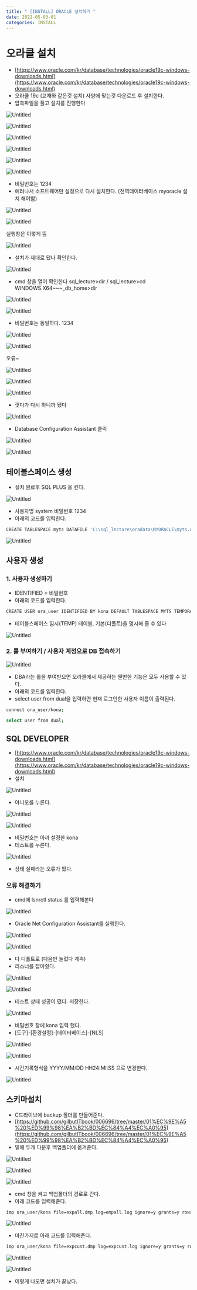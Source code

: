 ```yaml
---
title: " [INSTALL] ORACLE 설치하기 "
date: 2022-05-03-01
categories: INSTALL
---
```


# 오라클 설치

- [https://www.oracle.com/kr/database/technologies/oracle19c-windows-downloads.html](https://www.oracle.com/kr/database/technologies/oracle19c-windows-downloads.html)
- 오라클 19c (교재와 같은것 설치) 사양에 맞는것 다운로드 후 설치한다.
- 압축파일을 풀고 설치를 진행한다

![Untitled](/images/2022-05-03-01_INSTALL_ORACLE/Untitled.png)

![Untitled](/images/2022-05-03-01_INSTALL_ORACLE/Untitled%201.png)

![Untitled](/images/2022-05-03-01_INSTALL_ORACLE/Untitled%202.png)

![Untitled](/images/2022-05-03-01_INSTALL_ORACLE/Untitled%203.png)

![Untitled](/images/2022-05-03-01_INSTALL_ORACLE/Untitled%204.png)

![Untitled](/images/2022-05-03-01_INSTALL_ORACLE/Untitled%205.png)

- 비밀번호는 1234
- 에러나서 소프트웨어만 설정으로 다시 설치한다. (전역데이터베이스 myoracle 설치 해야함)

![Untitled](/images/2022-05-03-01_INSTALL_ORACLE/Untitled%206.png)

![Untitled](/images/2022-05-03-01_INSTALL_ORACLE/Untitled%207.png)

실행창은 이렇게 뜸

![Untitled](/images/2022-05-03-01_INSTALL_ORACLE/Untitled%208.png)

- 설치가 제대로 됐나 확인한다.

![Untitled](/images/2022-05-03-01_INSTALL_ORACLE/Untitled%209.png)

- cmd 창을 열어 확인한다 sql_lecture>dir / sql_lecture>cd WINDOWS.X64~~~_db_home>dir

![Untitled](/images/2022-05-03-01_INSTALL_ORACLE/Untitled%2010.png)

![Untitled](/images/2022-05-03-01_INSTALL_ORACLE/Untitled%2011.png)

- 비밀번호는 동일하다. 1234

![Untitled](/images/2022-05-03-01_INSTALL_ORACLE/Untitled%2012.png)

![Untitled](/images/2022-05-03-01_INSTALL_ORACLE/Untitled%2013.png)

오류~

![Untitled](/images/2022-05-03-01_INSTALL_ORACLE/Untitled%2014.png)

![Untitled](/images/2022-05-03-01_INSTALL_ORACLE/Untitled%2015.png)

![Untitled](/images/2022-05-03-01_INSTALL_ORACLE/Untitled%2016.png)

- 껏다가 다시 하니까 됐다

![Untitled](/images/2022-05-03-01_INSTALL_ORACLE/Untitled%2017.png)

- Database Configuration Assistant 클릭

![Untitled](/images/2022-05-03-01_INSTALL_ORACLE/Untitled%2018.png)

![Untitled](/images/2022-05-03-01_INSTALL_ORACLE/Untitled%2019.png)

## 테이블스페이스 생성

- 설치 완료후 SQL PLUS 을 킨다.

![Untitled](/images/2022-05-03-01_INSTALL_ORACLE/Untitled%2020.png)

- 사용자명 system 비밀번호 1234
- 아래의 코드를 입력한다.

```bash
CREATE TABLESPACE myts DATAFILE 'C:\sql_lecture\oradata\MYORACLE\myts.dbf' SIZE 100M AUTOEXTEND ON NEXT 5M; 
```

![Untitled](/images/2022-05-03-01_INSTALL_ORACLE/Untitled%2021.png)

## 사용자 생성

### 1. 사용자 생성하기

- IDENTIFIED = 비밀번호
- 아래의 코드를 입력한다.

```bash
CREATE USER ora_user IDENTIFIED BY kona DEFAULT TABLESPACE MYTS TEMPORARY TABLESPACE TEMP;
```

- 테이블스페이스 임시(TEMP) 테이블, 기본(디폴트)을 명시해 줄 수 있다

![Untitled](/images/2022-05-03-01_INSTALL_ORACLE/Untitled%2022.png)

### 2. 롤 부여하기 / 사용자 계정으로 DB 접속하기

![Untitled](/images/2022-05-03-01_INSTALL_ORACLE/Untitled%2023.png)

- DBA라는 롤을 부여받으면 오라클에서 제공하는 웬만한 기능은 모두 사용할 수 있다.
- 아래의 코드를 입력한다.
- select user from dual을 입력하면 현재 로그인한 사용자 이름이 출력된다.

```bash
connect ora_user/kona;
```

```bash
select user from dual;
```

## SQL DEVELOPER

- [https://www.oracle.com/kr/database/technologies/oracle19c-windows-downloads.html](https://www.oracle.com/kr/database/technologies/oracle19c-windows-downloads.html)
- 설치

![Untitled](/images/2022-05-03-01_INSTALL_ORACLE/Untitled%2024.png)

- 아니오를 누른다.

![Untitled](/images/2022-05-03-01_INSTALL_ORACLE/Untitled%2025.png)

![Untitled](/images/2022-05-03-01_INSTALL_ORACLE/Untitled%2026.png)

- 비밀번호는 아까 설정한 kona
- 테스트를 누른다.

![Untitled](/images/2022-05-03-01_INSTALL_ORACLE/Untitled%2027.png)

- 상태 실패라는 오류가 떴다.

### 오류 해결하기

- cmd에 lsnrctl status 를 입력해본다

![Untitled](/images/2022-05-03-01_INSTALL_ORACLE/Untitled%2028.png)

- Oracle Net Configuration Assistant를 실행한다.

![Untitled](/images/2022-05-03-01_INSTALL_ORACLE/Untitled%2029.png)

![Untitled](/images/2022-05-03-01_INSTALL_ORACLE/Untitled%2030.png)

- 다 디폴트로 (다음만 눌렀다 계속)
- 리스너를 잡아줬다.

![Untitled](/images/2022-05-03-01_INSTALL_ORACLE/Untitled%2031.png)

![Untitled](/images/2022-05-03-01_INSTALL_ORACLE/Untitled%2032.png)

- 테스트 상태 성공이 떴다. 저장한다.

![Untitled](/images/2022-05-03-01_INSTALL_ORACLE/Untitled%2033.png)

- 비밀번호 창에 kona 입력 했다.
- [도구]-[환경설정]-[데이터베이스]-[NLS]

![Untitled](/images/2022-05-03-01_INSTALL_ORACLE/Untitled%2034.png)

![Untitled](/images/2022-05-03-01_INSTALL_ORACLE/Untitled%2035.png)

- 시간기록형식을 YYYY/MM/DD HH24:MI:SS 으로 변경한다.

![Untitled](/images/2022-05-03-01_INSTALL_ORACLE/Untitled%2036.png)

## 스키마설치

- C드라이브에 backup 폴더를 만들어준다.
- [https://github.com/gilbutITbook/006696/tree/master/01%EC%9E%A5%20%ED%99%98%EA%B2%BD%EC%84%A4%EC%A0%95](https://github.com/gilbutITbook/006696/tree/master/01%EC%9E%A5%20%ED%99%98%EA%B2%BD%EC%84%A4%EC%A0%95)
- 밑에 두개 다운후 백업폴더에 옮겨준다.

![Untitled](/images/2022-05-03-01_INSTALL_ORACLE/Untitled%2037.png)

![Untitled](/images/2022-05-03-01_INSTALL_ORACLE/Untitled%2038.png)

![Untitled](/images/2022-05-03-01_INSTALL_ORACLE/Untitled%2039.png)

- cmd 창을 켜고 백업폴더의 경로로 간다.
- 아래 코드를 입력해준다.

```bash
imp ora_user/kona file=expall.dmp log=empall.log ignore=y grants=y rows=y indexes=y full=y
```

![Untitled](/images/2022-05-03-01_INSTALL_ORACLE/Untitled%2040.png)

- 마찬가지로 아래 코드를 입력해준다.

```bash
imp ora_user/kona file=expcust.dmp log=expcust.log ignore=y grants=y rows=y indexes=y full=y
```

![Untitled](/images/2022-05-03-01_INSTALL_ORACLE/Untitled%2041.png)

![Untitled](/images/2022-05-03-01_INSTALL_ORACLE/Untitled%2042.png)

- 이렇게 나오면 설치가 끝났다.